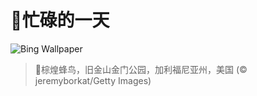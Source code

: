 # 🔖忙碌的一天

![Bing Wallpaper](https://www.bing.com/th?id=OHR.RufousHummer_ZH-CN1777072350_1920x1080.jpg&rf=LaDigue_1920x1080.jpg&pid=hp)

> 📝棕煌蜂鸟，旧金山金门公园，加利福尼亚州，美国 (© jeremyborkat/Getty Images)
